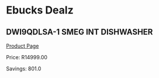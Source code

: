 
# Ebucks Dealz
## DWI9QDLSA-1 SMEG INT DISHWASHER
[Product Page](https://www.ebucks.com/web/shop/productSelected.do?prodId=1183599709&catId=1196429345)

Price: R14999.00

Savings: 801.0


	